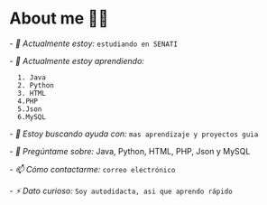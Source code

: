 # About me 🤙🏼


*- 🔭 Actualmente estoy:* `estudiando en SENATI`

*- 🌱 Actualmente estoy aprendiendo:* 

      1. Java 
      2. Python 
      3. HTML 
      4.PHP 
      5.Json 
      6.MySQL
  
*- 🤔 Estoy buscando ayuda con:* `mas aprendizaje y proyectos guia`

*- 💬 Pregúntame sobre:* Java, Python, HTML, PHP, Json y MySQL

*- 📫 Cómo contactarme:* `correo electrónico`

*- ⚡ Dato curioso:* `Soy autodidacta, asi que aprendo rápido`

